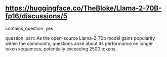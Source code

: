 ## https://huggingface.co/TheBloke/Llama-2-70B-fp16/discussions/5

contains_question: yes

question_part: As the open-source Llama-2-70b model gains popularity within the community, questions arise about its performance on longer token sequences, potentially exceeding 2500 tokens.